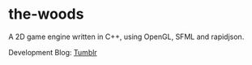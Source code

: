 # the-woods

A 2D game engine written in C++, using OpenGL, SFML and rapidjson.

Development Blog: <a target="_blank" href="http://cunningfolkgames.tumblr.com">Tumblr</a>
